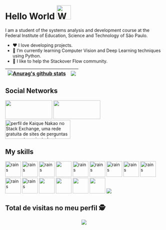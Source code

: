<h1 align="left">
    Hello World
    <img src="https://raw.githubusercontent.com/nixin72/nixin72/master/wave.gif" 
         alt="Waving hand animated gif"
         height="45"
         width="45" />
</h1>

I am a student of the systems analysis and development course at the Federal Institute of Education, Science and Technology of São Paulo.
- ❤️   I love developing projects.
- 🌱 I’m currently learning Computer Vision and Deep Learning techniques using Python.
- 🤝 I like to help the Stackover Flow community.


| <a href="https://github.com/anuraghazra/github-readme-stats"><img align="center" src="https://github-readme-stats.vercel.app/api?username=kaiquenakao&show_icons=true&include_all_commits=true&theme=highcontrast&hide_border=true" alt="Anurag's github stats" /></a> | <a href="https://github.com/anuraghazra/github-readme-stats"><img align="center" src="https://github-readme-stats.vercel.app/api/top-langs/?username=kaiquenakao&layout=compact&theme=highcontrast&hide_border=true" /></a> |
| ------------- | ------------- |


## Social Networks

 [<img src="https://img.shields.io/badge/linkedin-%230077B5.svg?&style=for-the-badge&logo=linkedin&logoColor=white" width="150" height="60" />](https://www.linkedin.com/in/kaique-nakao-5b25151ba/) [<img src = "https://img.shields.io/badge/instagram-%23E4405F.svg?&style=for-the-badge&logo=instagram&logoColor=white" width="150" height="60">](https://www.instagram.com/nakaokaique/) <a href="https://stackexchange.com/users/22404940"><img src="https://stackexchange.com/users/flair/22404940.png" width="208" height="60" alt="perfil de Kaique Nakao no Stack Exchange, uma rede gratuita de sites de perguntas e respostas orientadas &#224; comunidade" title="perfil de Kaique Nakao no Stack Exchange, uma rede gratuita de sites de perguntas e respostas orientadas &#224; comunidade"></a>
## My skills

<p float="left">
<img src="https://cdn.jsdelivr.net/gh/devicons/devicon/icons/python/python-original.svg" alt="rains" style="max-width:100%;" width=50x height=50px />
<img src="https://cdn.jsdelivr.net/gh/devicons/devicon/icons/django/django-original.svg" alt="rains" style="max-width:100%;" width=50x height=50px />
<img src="https://cdn.jsdelivr.net/gh/devicons/devicon/icons/numpy/numpy-original.svg" alt="rains" style="max-width:100%;" width=50x height=50px />
<img src="https://cdn.jsdelivr.net/gh/devicons/devicon/icons/pandas/pandas-original-wordmark.svg" width=50x height=50px />
<img src="https://cdn.jsdelivr.net/gh/devicons/devicon/icons/mysql/mysql-original.svg" alt="rains" style="max-width:100%;" width=50x height=50px />
<img src="https://cdn.jsdelivr.net/gh/devicons/devicon/icons/javascript/javascript-original.svg" alt="rains" style="max-width:100%;" width=50x height=50px />
<img src="https://cdn.jsdelivr.net/gh/devicons/devicon/icons/html5/html5-original.svg" alt="rains" style="max-width:100%;" width=50x height=50px />
<img src="https://cdn.jsdelivr.net/gh/devicons/devicon/icons/css3/css3-original.svg" alt="rains" style="max-width:100%;" width=50x height=50px />
<img src="https://cdn.jsdelivr.net/gh/devicons/devicon/icons/bootstrap/bootstrap-original.svg" alt="rains" style="max-width:100%;" width=50x height=50px />
<img src="https://cdn.jsdelivr.net/gh/devicons/devicon/icons/trello/trello-plain-wordmark.svg" alt="rains" style="max-width:100%;" width=50x height=50px />
<img src="https://cdn.jsdelivr.net/gh/devicons/devicon/icons/php/php-original.svg" alt="rains" style="max-width:100%;" width=50x height=50px />
<img src="https://cdn.jsdelivr.net/gh/devicons/devicon/icons/jupyter/jupyter-original-wordmark.svg" width=50x height=50px />
<img src="https://cdn.jsdelivr.net/gh/devicons/devicon/icons/pycharm/pycharm-original.svg" width=50x height=50px />
<img src="https://cdn.jsdelivr.net/gh/devicons/devicon/icons/markdown/markdown-original.svg" width=50x height=50px/>
<img src="https://cdn.jsdelivr.net/gh/devicons/devicon/icons/google/google-original.svg" width=50x height=50px/>
 <img src="https://cdn.jsdelivr.net/gh/devicons/devicon/icons/visualstudio/visualstudio-plain.svg width=50x height=50px" />
</p>

 ## Total de visitas no meu perfil :detective: <br>
 <p align="center"> 
   <img alingn="center" src="https://profile-counter.glitch.me/kaiquenakao/count.svg" />
 </p>




